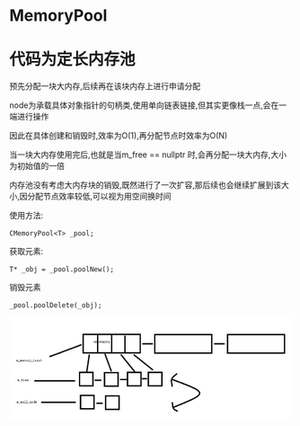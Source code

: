 # MemoryPool

# 代码为定长内存池

预先分配一块大内存,后续再在该块内存上进行申请分配

node为承载具体对象指针的句柄类,使用单向链表链接,但其实更像栈一点,会在一端进行操作

因此在具体创建和销毁时,效率为O(1),再分配节点时效率为O(N)

当一块大内存使用完后,也就是当m_free == nullptr 时,会再分配一块大内存,大小为初始值的一倍

内存池没有考虑大内存块的销毁,既然进行了一次扩容,那后续也会继续扩展到该大小,因分配节点效率较低,可以视为用空间换时间


使用方法:

    CMemoryPool<T> _pool;
    
获取元素:

    T* _obj = _pool.poolNew();

销毁元素

    _pool.poolDelete(_obj);
    
    
![](https://github.com/yxinyi/MemoryPool/blob/master/pic/memory.png?raw=true)
  




